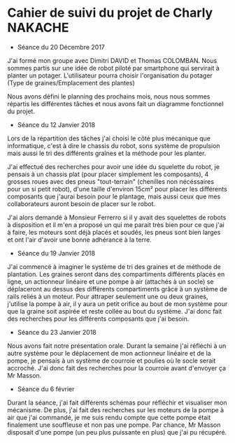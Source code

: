 
# Cahier de suivi du projet de Charly NAKACHE

* Séance du 20 Décembre 2017 

J'ai formé mon groupe avec Dimitri DAVID et Thomas COLOMBAN. 
Nous sommes partis sur une idée de robot piloté par smartphone qui servirait à planter un potager.
L'utilisateur pourra choisir l'organisation du potager (Type de graines/Emplacement des plantes)

Nous avons défini le planning des prochains mois, nous nous sommes répartis les différentes tâches et
nous avons fait un diagramme fonctionnel du projet.


* Séance du 12 Janvier 2018
 
 Lors de la répartition des tâches j'ai choisi le côté plus mécanique que informatique, c'est à dire le
 chassis du robot, sons système de propulsion mais aussi le tri des différents graînes et la méthode pour les planter.

 J'ai effectué des recherches pour avoir une idée du squelette du robot, je pensais à un chassis plat (pour placer
 simplement les composants), 4 grosses roues avec des pneus "tout-terrain" (chenilles non nécéssaires pour un si petit
 robot), d'une taille d'environ 15cm² pour placer les différents composants que j'aurai besoin pour le plantage, mais
 aussi ceux que mes collaborateurs auront besoin  de placer sur le robot.
 
 J'ai alors demandé à Monsieur Ferrerro si il y avait des squelettes de robots à disposition et il m'en a proposé un qui
 me parait très bien pour ce que j'ai à faire, les moteurs sont déjà placés et soudés, les pneus sont bien larges et ont
 l'air d'avoir une bonne adhérance à la terre.

* Séance du 19 Janvier 2018

J'ai commencé à imaginer le système de tri des graines et de méthode de plantation.
Les graines seront dans des compartiments différents placés en ligne, un actionneur linéaire et une pompe à air (attachés à un socle)
se déplaceront au dessus des différents compartiments grâce à un système de rails reliés à un moteur.
Pour attraper seulement une ou deux graines, j'utilise la pompe à air, il y aura un petit orifice au bout de mon système pour que
la graine soit aspirée et reste collée au bout du système.
J'ai donc fait des recherches pour les différents composants que j'ai besoin.

* Séance du 23 Janvier 2018

Nous avons fait notre présentation orale.
Durant la semaine j'ai réfléchi à un autre système pour le déplacement de mon actionneur linéaire et de la pompe, je pensais à un
système de courroie et poulies où le socle serait accroché. J'ai donc fait des recherches pour la courroie avant d'envoyer ça
Mr Masson.

* Séance du 6 février

Durant la séance, j'ai fait différents schémas pour réfléchir et visualiser mon mécanisme. De plus, j'ai fait des recherches sur
les moteurs de la pompe à air que j'ai commandé, je me suis rendu compte que cette pompe était finalement une souffleuse 
et non pas une pompe. Par chance, Mr Masson disposait d'une pompe (un peu plus puissante en plus) que j'ai pu récupéré.
